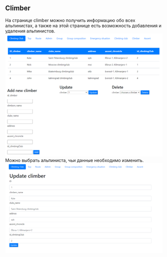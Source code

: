 ## Climber
На странице climber можно получить информацию обо всех альпинистах, а также на этой странице есть возможность добавления и удаления альпинистов.  
![](1.png)
Можно выбрать альпиниста, чьи данные необходимо изменить. 
![](2.png)
